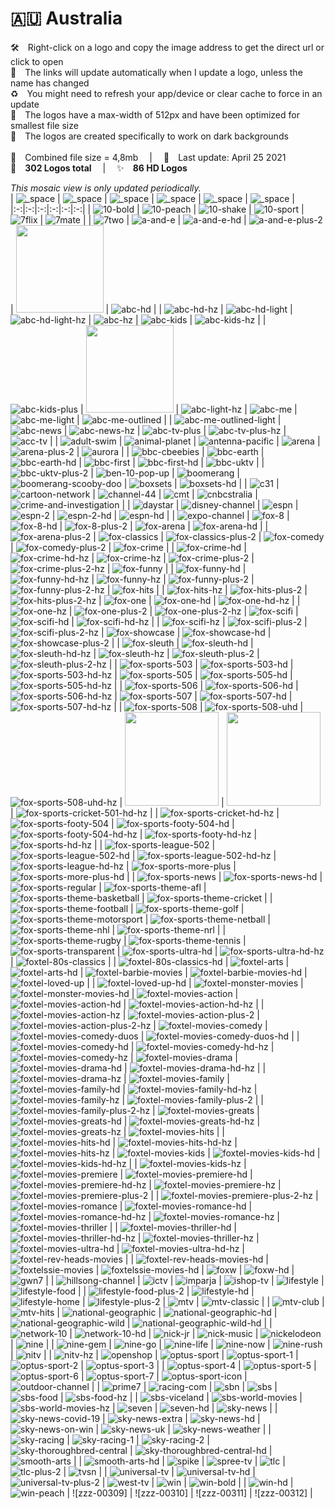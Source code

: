 🇦🇺 Australia
===============
🛠 Right-click on a logo and copy the image address to get the direct url or click to open  
🔗 The links will update automatically when I update a logo, unless the name has changed  
♻️ You might need to refresh your app/device or clear cache to force in an update  
📐 The logos have a max-width of 512px and have been optimized for smallest file size  
🖤 The logos are created specifically to work on dark backgrounds  
   
💾 Combined file size = 4,8mb  |  📅 Last update: April 25 2021  
🎨 __302 Logos total__  |  ✨ __86 HD Logos__
   
   
*This mosaic view is only updated periodically.*  
| ![_space] | ![_space] | ![_space] | ![_space] | ![_space] | ![_space] |
|:-:|:-:|:-:|:-:|:-:|:-:|
| ![10-bold] | ![10-peach] | ![10-shake] | ![10-sport] | ![7flix] | ![7mate] |
| ![7two] | ![a-and-e] | ![a-and-e-hd] | ![a-and-e-plus-2] | <img src=https://raw.githubusercontent.com/Tapiosinn/tv-logos/master/countries/australia/abc-au.png height="140px"> | ![abc-hd] |
| ![abc-hd-hz] | ![abc-hd-light] | ![abc-hd-light-hz] | ![abc-hz] | ![abc-kids] | ![abc-kids-hz] |
| ![abc-kids-plus] | <img src=https://raw.githubusercontent.com/Tapiosinn/tv-logos/master/countries/australia/abc-light-au.png height="140px"> | ![abc-light-hz] | ![abc-me] | ![abc-me-light] | ![abc-me-outlined] |
| ![abc-me-outlined-light] | ![abc-news] | ![abc-news-hz] | ![abc-tv-plus] | ![abc-tv-plus-hz] | ![acc-tv] |
| ![adult-swim] | ![animal-planet] | ![antenna-pacific] | ![arena] | ![arena-plus-2] | ![aurora] |
| ![bbc-cbeebies] | ![bbc-earth] | ![bbc-earth-hd] | ![bbc-first] | ![bbc-first-hd] | ![bbc-uktv] |
| ![bbc-uktv-plus-2] | ![ben-10-pop-up] | ![boomerang] | ![boomerang-scooby-doo] | ![boxsets] | ![boxsets-hd] |
| ![c31] | ![cartoon-network] | ![channel-44] | ![cmt] | ![cnbcstralia] | ![crime-and-investigation] |
| ![daystar] | ![disney-channel] | ![espn] | ![espn-2] | ![espn-2-hd] | ![espn-hd] |
| ![expo-channel] | ![fox-8] | ![fox-8-hd] | ![fox-8-plus-2] | ![fox-arena] | ![fox-arena-hd] |
| ![fox-arena-plus-2] | ![fox-classics] | ![fox-classics-plus-2] | ![fox-comedy] | ![fox-comedy-plus-2] | ![fox-crime] |
| ![fox-crime-hd] | ![fox-crime-hd-hz] | ![fox-crime-hz] | ![fox-crime-plus-2] | ![fox-crime-plus-2-hz] | ![fox-funny] |
| ![fox-funny-hd] | ![fox-funny-hd-hz] | ![fox-funny-hz] | ![fox-funny-plus-2] | ![fox-funny-plus-2-hz] | ![fox-hits] |
| ![fox-hits-hz] | ![fox-hits-plus-2] | ![fox-hits-plus-2-hz] | ![fox-one] | ![fox-one-hd] | ![fox-one-hd-hz] |
| ![fox-one-hz] | ![fox-one-plus-2] | ![fox-one-plus-2-hz] | ![fox-scifi] | ![fox-scifi-hd] | ![fox-scifi-hd-hz] |
| ![fox-scifi-hz] | ![fox-scifi-plus-2] | ![fox-scifi-plus-2-hz] | ![fox-showcase] | ![fox-showcase-hd] | ![fox-showcase-plus-2] |
| ![fox-sleuth] | ![fox-sleuth-hd] | ![fox-sleuth-hd-hz] | ![fox-sleuth-hz] | ![fox-sleuth-plus-2] | ![fox-sleuth-plus-2-hz] |
| ![fox-sports-503] | ![fox-sports-503-hd] | ![fox-sports-503-hd-hz] | ![fox-sports-505] | ![fox-sports-505-hd] | ![fox-sports-505-hd-hz] |
| ![fox-sports-506] | ![fox-sports-506-hd] | ![fox-sports-506-hd-hz] | ![fox-sports-507] | ![fox-sports-507-hd] | ![fox-sports-507-hd-hz] |
| ![fox-sports-508] | ![fox-sports-508-uhd] | ![fox-sports-508-uhd-hz] | <img src=https://raw.githubusercontent.com/Tapiosinn/tv-logos/master/countries/australia/fox-sports-cricket-501-au.png height="150px"> | <img src=https://raw.githubusercontent.com/Tapiosinn/tv-logos/master/countries/australia/fox-sports-cricket-501-hd-au.png height="150px"> | ![fox-sports-cricket-501-hd-hz] |
| ![fox-sports-cricket-hd-hz] | ![fox-sports-footy-504] | ![fox-sports-footy-504-hd] | ![fox-sports-footy-504-hd-hz] | ![fox-sports-footy-hd-hz] | ![fox-sports-hd-hz] |
| ![fox-sports-league-502] | ![fox-sports-league-502-hd] | ![fox-sports-league-502-hd-hz] | ![fox-sports-league-hd-hz] | ![fox-sports-more-plus] | ![fox-sports-more-plus-hd] |
| ![fox-sports-news] | ![fox-sports-news-hd] | ![fox-sports-regular] | ![fox-sports-theme-afl] | ![fox-sports-theme-basketball] | ![fox-sports-theme-cricket] |
| ![fox-sports-theme-football] | ![fox-sports-theme-golf] | ![fox-sports-theme-motorsport] | ![fox-sports-theme-netball] | ![fox-sports-theme-nhl] | ![fox-sports-theme-nrl] |
| ![fox-sports-theme-rugby] | ![fox-sports-theme-tennis] | ![fox-sports-transparent] | ![fox-sports-ultra-hd] | ![fox-sports-ultra-hd-hz] | ![foxtel-80s-classics] |
| ![foxtel-80s-classics-hd] | ![foxtel-arts] | ![foxtel-arts-hd] | ![foxtel-barbie-movies] | ![foxtel-barbie-movies-hd] | ![foxtel-loved-up] |
| ![foxtel-loved-up-hd] | ![foxtel-monster-movies] | ![foxtel-monster-movies-hd] | ![foxtel-movies-action] | ![foxtel-movies-action-hd] | ![foxtel-movies-action-hd-hz] |
| ![foxtel-movies-action-hz] | ![foxtel-movies-action-plus-2] | ![foxtel-movies-action-plus-2-hz] | ![foxtel-movies-comedy] | ![foxtel-movies-comedy-duos] | ![foxtel-movies-comedy-duos-hd] |
| ![foxtel-movies-comedy-hd] | ![foxtel-movies-comedy-hd-hz] | ![foxtel-movies-comedy-hz] | ![foxtel-movies-drama] | ![foxtel-movies-drama-hd] | ![foxtel-movies-drama-hd-hz] |
| ![foxtel-movies-drama-hz] | ![foxtel-movies-family] | ![foxtel-movies-family-hd] | ![foxtel-movies-family-hd-hz] | ![foxtel-movies-family-hz] | ![foxtel-movies-family-plus-2] |
| ![foxtel-movies-family-plus-2-hz] | ![foxtel-movies-greats] | ![foxtel-movies-greats-hd] | ![foxtel-movies-greats-hd-hz] | ![foxtel-movies-greats-hz] | ![foxtel-movies-hits] |
| ![foxtel-movies-hits-hd] | ![foxtel-movies-hits-hd-hz] | ![foxtel-movies-hits-hz] | ![foxtel-movies-kids] | ![foxtel-movies-kids-hd] | ![foxtel-movies-kids-hd-hz] |
| ![foxtel-movies-kids-hz] | ![foxtel-movies-premiere] | ![foxtel-movies-premiere-hd] | ![foxtel-movies-premiere-hd-hz] | ![foxtel-movies-premiere-hz] | ![foxtel-movies-premiere-plus-2] |
| ![foxtel-movies-premiere-plus-2-hz] | ![foxtel-movies-romance] | ![foxtel-movies-romance-hd] | ![foxtel-movies-romance-hd-hz] | ![foxtel-movies-romance-hz] | ![foxtel-movies-thriller] |
| ![foxtel-movies-thriller-hd] | ![foxtel-movies-thriller-hd-hz] | ![foxtel-movies-thriller-hz] | ![foxtel-movies-ultra-hd] | ![foxtel-movies-ultra-hd-hz] | ![foxtel-rev-heads-movies] |
| ![foxtel-rev-heads-movies-hd] | ![foxtelssie-movies] | ![foxtelssie-movies-hd] | ![foxw] | ![foxw-hd] | ![gwn7] |
| ![hillsong-channel] | ![ictv] | ![imparja] | ![ishop-tv] | ![lifestyle] | ![lifestyle-food] |
| ![lifestyle-food-plus-2] | ![lifestyle-hd] | ![lifestyle-home] | ![lifestyle-plus-2] | ![mtv] | ![mtv-classic] |
| ![mtv-club] | ![mtv-hits] | ![national-geographic] | ![national-geographic-hd] | ![national-geographic-wild] | ![national-geographic-wild-hd] |
| ![network-10] | ![network-10-hd] | ![nick-jr] | ![nick-music] | ![nickelodeon] | ![nine] |
| ![nine-gem] | ![nine-go] | ![nine-life] | ![nine-now] | ![nine-rush] | ![nitv] |
| ![nitv-hz] | ![openshop] | ![optus-sport] | ![optus-sport-1] | ![optus-sport-2] | ![optus-sport-3] |
| ![optus-sport-4] | ![optus-sport-5] | ![optus-sport-6] | ![optus-sport-7] | ![optus-sport-icon] | ![outdoor-channel] |
| ![prime7] | ![racing-com] | ![sbn] | ![sbs] | ![sbs-food] | ![sbs-food-hz] |
| ![sbs-viceland] | ![sbs-world-movies] | ![sbs-world-movies-hz] | ![seven] | ![seven-hd] | ![sky-news] |
| ![sky-news-covid-19] | ![sky-news-extra] | ![sky-news-hd] | ![sky-news-on-win] | ![sky-news-uk] | ![sky-news-weather] |
| ![sky-racing] | ![sky-racing-1] | ![sky-racing-2] | ![sky-thoroughbred-central] | ![sky-thoroughbred-central-hd] | ![smooth-arts] |
| ![smooth-arts-hd] | ![spike] | ![spree-tv] | ![tlc] | ![tlc-plus-2] | ![tvsn] |
| ![universal-tv] | ![universal-tv-hd] | ![universal-tv-plus-2] | ![west-tv] | ![win] | ![win-bold] |
| ![win-hd] | ![win-peach] | ![zzz-00309] | ![zzz-00310] | ![zzz-00311] | ![zzz-00312] |

[10-bold]:https://raw.githubusercontent.com/Tapiosinn/tv-logos/master/countries/australia/10-bold-au.png
[10-peach]:https://raw.githubusercontent.com/Tapiosinn/tv-logos/master/countries/australia/10-peach-au.png
[10-shake]:https://raw.githubusercontent.com/Tapiosinn/tv-logos/master/countries/australia/10-shake-au.png
[10-sport]:https://raw.githubusercontent.com/Tapiosinn/tv-logos/master/countries/australia/10-sport-au.png
[7flix]:https://raw.githubusercontent.com/Tapiosinn/tv-logos/master/countries/australia/7flix-au.png
[7mate]:https://raw.githubusercontent.com/Tapiosinn/tv-logos/master/countries/australia/7mate-au.png
[7two]:https://raw.githubusercontent.com/Tapiosinn/tv-logos/master/countries/australia/7two-au.png
[a-and-e]:https://raw.githubusercontent.com/Tapiosinn/tv-logos/master/countries/australia/a-and-e-au.png
[a-and-e-hd]:https://raw.githubusercontent.com/Tapiosinn/tv-logos/master/countries/australia/a-and-e-hd-au.png
[a-and-e-plus-2]:https://raw.githubusercontent.com/Tapiosinn/tv-logos/master/countries/australia/a-and-e-plus-2-au.png
[abc]:https://raw.githubusercontent.com/Tapiosinn/tv-logos/master/countries/australia/abc-au.png
[abc-hd]:https://raw.githubusercontent.com/Tapiosinn/tv-logos/master/countries/australia/abc-hd-au.png
[abc-hd-hz]:https://raw.githubusercontent.com/Tapiosinn/tv-logos/master/countries/australia/abc-hd-hz-au.png
[abc-hd-light]:https://raw.githubusercontent.com/Tapiosinn/tv-logos/master/countries/australia/abc-hd-light-au.png
[abc-hd-light-hz]:https://raw.githubusercontent.com/Tapiosinn/tv-logos/master/countries/australia/abc-hd-light-hz-au.png
[abc-hz]:https://raw.githubusercontent.com/Tapiosinn/tv-logos/master/countries/australia/abc-hz-au.png
[abc-kids]:https://raw.githubusercontent.com/Tapiosinn/tv-logos/master/countries/australia/abc-kids-au.png
[abc-kids-hz]:https://raw.githubusercontent.com/Tapiosinn/tv-logos/master/countries/australia/abc-kids-hz-au.png
[abc-kids-plus]:https://raw.githubusercontent.com/Tapiosinn/tv-logos/master/countries/australia/abc-kids-plus-au.png
[abc-light]:https://raw.githubusercontent.com/Tapiosinn/tv-logos/master/countries/australia/abc-light-au.png
[abc-light-hz]:https://raw.githubusercontent.com/Tapiosinn/tv-logos/master/countries/australia/abc-light-hz-au.png
[abc-me]:https://raw.githubusercontent.com/Tapiosinn/tv-logos/master/countries/australia/abc-me-au.png
[abc-me-light]:https://raw.githubusercontent.com/Tapiosinn/tv-logos/master/countries/australia/abc-me-light-au.png
[abc-me-outlined]:https://raw.githubusercontent.com/Tapiosinn/tv-logos/master/countries/australia/abc-me-outlined-au.png
[abc-me-outlined-light]:https://raw.githubusercontent.com/Tapiosinn/tv-logos/master/countries/australia/abc-me-outlined-light-au.png
[abc-news]:https://raw.githubusercontent.com/Tapiosinn/tv-logos/master/countries/australia/abc-news-au.png
[abc-news-hz]:https://raw.githubusercontent.com/Tapiosinn/tv-logos/master/countries/australia/abc-news-hz-au.png
[abc-tv-plus]:https://raw.githubusercontent.com/Tapiosinn/tv-logos/master/countries/australia/abc-tv-plus-au.png
[abc-tv-plus-hz]:https://raw.githubusercontent.com/Tapiosinn/tv-logos/master/countries/australia/abc-tv-plus-hz-au.png
[acc-tv]:https://raw.githubusercontent.com/Tapiosinn/tv-logos/master/countries/australia/acc-tv-au.png
[adult-swim]:https://raw.githubusercontent.com/Tapiosinn/tv-logos/master/countries/australia/adult-swim-au.png
[animal-planet]:https://raw.githubusercontent.com/Tapiosinn/tv-logos/master/countries/australia/animal-planet-au.png
[antenna-pacific]:https://raw.githubusercontent.com/Tapiosinn/tv-logos/master/countries/australia/antenna-pacific-au.png
[arena]:https://raw.githubusercontent.com/Tapiosinn/tv-logos/master/countries/australia/arena-au.png
[arena-plus-2]:https://raw.githubusercontent.com/Tapiosinn/tv-logos/master/countries/australia/arena-plus-2-au.png
[aurora]:https://raw.githubusercontent.com/Tapiosinn/tv-logos/master/countries/australia/aurora-au.png
[bbc-cbeebies]:https://raw.githubusercontent.com/Tapiosinn/tv-logos/master/countries/australia/bbc-cbeebies-au.png
[bbc-earth]:https://raw.githubusercontent.com/Tapiosinn/tv-logos/master/countries/australia/bbc-earth-au.png
[bbc-earth-hd]:https://raw.githubusercontent.com/Tapiosinn/tv-logos/master/countries/australia/bbc-earth-hd-au.png
[bbc-first]:https://raw.githubusercontent.com/Tapiosinn/tv-logos/master/countries/australia/bbc-first-au.png
[bbc-first-hd]:https://raw.githubusercontent.com/Tapiosinn/tv-logos/master/countries/australia/bbc-first-hd-au.png
[bbc-uktv]:https://raw.githubusercontent.com/Tapiosinn/tv-logos/master/countries/australia/bbc-uktv-au.png
[bbc-uktv-plus-2]:https://raw.githubusercontent.com/Tapiosinn/tv-logos/master/countries/australia/bbc-uktv-plus-2-au.png
[ben-10-pop-up]:https://raw.githubusercontent.com/Tapiosinn/tv-logos/master/countries/australia/ben-10-pop-up-au.png
[boomerang]:https://raw.githubusercontent.com/Tapiosinn/tv-logos/master/countries/australia/boomerang-au.png
[boomerang-scooby-doo]:https://raw.githubusercontent.com/Tapiosinn/tv-logos/master/countries/australia/boomerang-scooby-doo-au.png
[boxsets]:https://raw.githubusercontent.com/Tapiosinn/tv-logos/master/countries/australia/boxsets-au.png
[boxsets-hd]:https://raw.githubusercontent.com/Tapiosinn/tv-logos/master/countries/australia/boxsets-hd-au.png
[c31]:https://raw.githubusercontent.com/Tapiosinn/tv-logos/master/countries/australia/c31-au.png
[cartoon-network]:https://raw.githubusercontent.com/Tapiosinn/tv-logos/master/countries/australia/cartoon-network-au.png
[channel-44]:https://raw.githubusercontent.com/Tapiosinn/tv-logos/master/countries/australia/channel-44-au.png
[cmt]:https://raw.githubusercontent.com/Tapiosinn/tv-logos/master/countries/australia/cmt-au.png
[cnbcstralia]:https://raw.githubusercontent.com/Tapiosinn/tv-logos/master/countries/australia/cnbc-australia-au.png
[crime-and-investigation]:https://raw.githubusercontent.com/Tapiosinn/tv-logos/master/countries/australia/crime-and-investigation-au.png
[daystar]:https://raw.githubusercontent.com/Tapiosinn/tv-logos/master/countries/australia/daystar-au.png
[disney-channel]:https://raw.githubusercontent.com/Tapiosinn/tv-logos/master/countries/australia/disney-channel-au.png
[espn]:https://raw.githubusercontent.com/Tapiosinn/tv-logos/master/countries/australia/espn-au.png
[espn-2]:https://raw.githubusercontent.com/Tapiosinn/tv-logos/master/countries/australia/espn-2-au.png
[espn-2-hd]:https://raw.githubusercontent.com/Tapiosinn/tv-logos/master/countries/australia/espn-2-hd-au.png
[espn-hd]:https://raw.githubusercontent.com/Tapiosinn/tv-logos/master/countries/australia/espn-hd-au.png
[expo-channel]:https://raw.githubusercontent.com/Tapiosinn/tv-logos/master/countries/australia/expo-channel-au.png
[fox-8]:https://raw.githubusercontent.com/Tapiosinn/tv-logos/master/countries/australia/fox-8-au.png
[fox-8-hd]:https://raw.githubusercontent.com/Tapiosinn/tv-logos/master/countries/australia/fox-8-hd-au.png
[fox-8-plus-2]:https://raw.githubusercontent.com/Tapiosinn/tv-logos/master/countries/australia/fox-8-plus-2-au.png
[fox-arena]:https://raw.githubusercontent.com/Tapiosinn/tv-logos/master/countries/australia/fox-arena-au.png
[fox-arena-hd]:https://raw.githubusercontent.com/Tapiosinn/tv-logos/master/countries/australia/fox-arena-hd-au.png
[fox-arena-plus-2]:https://raw.githubusercontent.com/Tapiosinn/tv-logos/master/countries/australia/fox-arena-plus-2-au.png
[fox-classics]:https://raw.githubusercontent.com/Tapiosinn/tv-logos/master/countries/australia/fox-classics-au.png
[fox-classics-plus-2]:https://raw.githubusercontent.com/Tapiosinn/tv-logos/master/countries/australia/fox-classics-plus-2-au.png
[fox-comedy]:https://raw.githubusercontent.com/Tapiosinn/tv-logos/master/countries/australia/fox-comedy-au.png
[fox-comedy-plus-2]:https://raw.githubusercontent.com/Tapiosinn/tv-logos/master/countries/australia/fox-comedy-plus-2-au.png
[fox-crime]:https://raw.githubusercontent.com/Tapiosinn/tv-logos/master/countries/australia/fox-crime-au.png
[fox-crime-hd]:https://raw.githubusercontent.com/Tapiosinn/tv-logos/master/countries/australia/fox-crime-hd-au.png
[fox-crime-hd-hz]:https://raw.githubusercontent.com/Tapiosinn/tv-logos/master/countries/australia/fox-crime-hd-hz-au.png
[fox-crime-hz]:https://raw.githubusercontent.com/Tapiosinn/tv-logos/master/countries/australia/fox-crime-hz-au.png
[fox-crime-plus-2]:https://raw.githubusercontent.com/Tapiosinn/tv-logos/master/countries/australia/fox-crime-plus-2-au.png
[fox-crime-plus-2-hz]:https://raw.githubusercontent.com/Tapiosinn/tv-logos/master/countries/australia/fox-crime-plus-2-hz-au.png
[fox-funny]:https://raw.githubusercontent.com/Tapiosinn/tv-logos/master/countries/australia/fox-funny-au.png
[fox-funny-hd]:https://raw.githubusercontent.com/Tapiosinn/tv-logos/master/countries/australia/fox-funny-hd-au.png
[fox-funny-hd-hz]:https://raw.githubusercontent.com/Tapiosinn/tv-logos/master/countries/australia/fox-funny-hd-hz-au.png
[fox-funny-hz]:https://raw.githubusercontent.com/Tapiosinn/tv-logos/master/countries/australia/fox-funny-hz-au.png
[fox-funny-plus-2]:https://raw.githubusercontent.com/Tapiosinn/tv-logos/master/countries/australia/fox-funny-plus-2-au.png
[fox-funny-plus-2-hz]:https://raw.githubusercontent.com/Tapiosinn/tv-logos/master/countries/australia/fox-funny-plus-2-hz-au.png
[fox-hits]:https://raw.githubusercontent.com/Tapiosinn/tv-logos/master/countries/australia/fox-hits-au.png
[fox-hits-hz]:https://raw.githubusercontent.com/Tapiosinn/tv-logos/master/countries/australia/fox-hits-hz-au.png
[fox-hits-plus-2]:https://raw.githubusercontent.com/Tapiosinn/tv-logos/master/countries/australia/fox-hits-plus-2-au.png
[fox-hits-plus-2-hz]:https://raw.githubusercontent.com/Tapiosinn/tv-logos/master/countries/australia/fox-hits-plus-2-hz-au.png
[fox-one]:https://raw.githubusercontent.com/Tapiosinn/tv-logos/master/countries/australia/fox-one-au.png
[fox-one-hd]:https://raw.githubusercontent.com/Tapiosinn/tv-logos/master/countries/australia/fox-one-hd-au.png
[fox-one-hd-hz]:https://raw.githubusercontent.com/Tapiosinn/tv-logos/master/countries/australia/fox-one-hd-hz-au.png
[fox-one-hz]:https://raw.githubusercontent.com/Tapiosinn/tv-logos/master/countries/australia/fox-one-hz-au.png
[fox-one-plus-2]:https://raw.githubusercontent.com/Tapiosinn/tv-logos/master/countries/australia/fox-one-plus-2-au.png
[fox-one-plus-2-hz]:https://raw.githubusercontent.com/Tapiosinn/tv-logos/master/countries/australia/fox-one-plus-2-hz-au.png
[fox-scifi]:https://raw.githubusercontent.com/Tapiosinn/tv-logos/master/countries/australia/fox-scifi-au.png
[fox-scifi-hd]:https://raw.githubusercontent.com/Tapiosinn/tv-logos/master/countries/australia/fox-scifi-hd-au.png
[fox-scifi-hd-hz]:https://raw.githubusercontent.com/Tapiosinn/tv-logos/master/countries/australia/fox-scifi-hd-hz-au.png
[fox-scifi-hz]:https://raw.githubusercontent.com/Tapiosinn/tv-logos/master/countries/australia/fox-scifi-hz-au.png
[fox-scifi-plus-2]:https://raw.githubusercontent.com/Tapiosinn/tv-logos/master/countries/australia/fox-scifi-plus-2-au.png
[fox-scifi-plus-2-hz]:https://raw.githubusercontent.com/Tapiosinn/tv-logos/master/countries/australia/fox-scifi-plus-2-hz-au.png
[fox-showcase]:https://raw.githubusercontent.com/Tapiosinn/tv-logos/master/countries/australia/fox-showcase-au.png
[fox-showcase-hd]:https://raw.githubusercontent.com/Tapiosinn/tv-logos/master/countries/australia/fox-showcase-hd-au.png
[fox-showcase-plus-2]:https://raw.githubusercontent.com/Tapiosinn/tv-logos/master/countries/australia/fox-showcase-plus-2-au.png
[fox-sleuth]:https://raw.githubusercontent.com/Tapiosinn/tv-logos/master/countries/australia/fox-sleuth-au.png
[fox-sleuth-hd]:https://raw.githubusercontent.com/Tapiosinn/tv-logos/master/countries/australia/fox-sleuth-hd-au.png
[fox-sleuth-hd-hz]:https://raw.githubusercontent.com/Tapiosinn/tv-logos/master/countries/australia/fox-sleuth-hd-hz-au.png
[fox-sleuth-hz]:https://raw.githubusercontent.com/Tapiosinn/tv-logos/master/countries/australia/fox-sleuth-hz-au.png
[fox-sleuth-plus-2]:https://raw.githubusercontent.com/Tapiosinn/tv-logos/master/countries/australia/fox-sleuth-plus-2-au.png
[fox-sleuth-plus-2-hz]:https://raw.githubusercontent.com/Tapiosinn/tv-logos/master/countries/australia/fox-sleuth-plus-2-hz-au.png
[fox-sports-503]:https://raw.githubusercontent.com/Tapiosinn/tv-logos/master/countries/australia/fox-sports-503-au.png
[fox-sports-503-hd]:https://raw.githubusercontent.com/Tapiosinn/tv-logos/master/countries/australia/fox-sports-503-hd-au.png
[fox-sports-503-hd-hz]:https://raw.githubusercontent.com/Tapiosinn/tv-logos/master/countries/australia/fox-sports-503-hd-hz-au.png
[fox-sports-505]:https://raw.githubusercontent.com/Tapiosinn/tv-logos/master/countries/australia/fox-sports-505-au.png
[fox-sports-505-hd]:https://raw.githubusercontent.com/Tapiosinn/tv-logos/master/countries/australia/fox-sports-505-hd-au.png
[fox-sports-505-hd-hz]:https://raw.githubusercontent.com/Tapiosinn/tv-logos/master/countries/australia/fox-sports-505-hd-hz-au.png
[fox-sports-506]:https://raw.githubusercontent.com/Tapiosinn/tv-logos/master/countries/australia/fox-sports-506-au.png
[fox-sports-506-hd]:https://raw.githubusercontent.com/Tapiosinn/tv-logos/master/countries/australia/fox-sports-506-hd-au.png
[fox-sports-506-hd-hz]:https://raw.githubusercontent.com/Tapiosinn/tv-logos/master/countries/australia/fox-sports-506-hd-hz-au.png
[fox-sports-507]:https://raw.githubusercontent.com/Tapiosinn/tv-logos/master/countries/australia/fox-sports-507-au.png
[fox-sports-507-hd]:https://raw.githubusercontent.com/Tapiosinn/tv-logos/master/countries/australia/fox-sports-507-hd-au.png
[fox-sports-507-hd-hz]:https://raw.githubusercontent.com/Tapiosinn/tv-logos/master/countries/australia/fox-sports-507-hd-hz-au.png
[fox-sports-508]:https://raw.githubusercontent.com/Tapiosinn/tv-logos/master/countries/australia/fox-sports-508-au.png
[fox-sports-508-uhd]:https://raw.githubusercontent.com/Tapiosinn/tv-logos/master/countries/australia/fox-sports-508-uhd-au.png
[fox-sports-508-uhd-hz]:https://raw.githubusercontent.com/Tapiosinn/tv-logos/master/countries/australia/fox-sports-508-uhd-hz-au.png
[fox-sports-cricket-501]:https://raw.githubusercontent.com/Tapiosinn/tv-logos/master/countries/australia/fox-sports-cricket-501-au.png
[fox-sports-cricket-501-hd]:https://raw.githubusercontent.com/Tapiosinn/tv-logos/master/countries/australia/fox-sports-cricket-501-hd-au.png
[fox-sports-cricket-501-hd-hz]:https://raw.githubusercontent.com/Tapiosinn/tv-logos/master/countries/australia/fox-sports-cricket-501-hd-hz-au.png
[fox-sports-cricket-hd-hz]:https://raw.githubusercontent.com/Tapiosinn/tv-logos/master/countries/australia/fox-sports-cricket-hd-hz-au.png
[fox-sports-footy-504]:https://raw.githubusercontent.com/Tapiosinn/tv-logos/master/countries/australia/fox-sports-footy-504-au.png
[fox-sports-footy-504-hd]:https://raw.githubusercontent.com/Tapiosinn/tv-logos/master/countries/australia/fox-sports-footy-504-hd-au.png
[fox-sports-footy-504-hd-hz]:https://raw.githubusercontent.com/Tapiosinn/tv-logos/master/countries/australia/fox-sports-footy-504-hd-hz-au.png
[fox-sports-footy-hd-hz]:https://raw.githubusercontent.com/Tapiosinn/tv-logos/master/countries/australia/fox-sports-footy-hd-hz-au.png
[fox-sports-hd-hz]:https://raw.githubusercontent.com/Tapiosinn/tv-logos/master/countries/australia/fox-sports-hd-hz-au.png
[fox-sports-league-502]:https://raw.githubusercontent.com/Tapiosinn/tv-logos/master/countries/australia/fox-sports-league-502-au.png
[fox-sports-league-502-hd]:https://raw.githubusercontent.com/Tapiosinn/tv-logos/master/countries/australia/fox-sports-league-502-hd-au.png
[fox-sports-league-502-hd-hz]:https://raw.githubusercontent.com/Tapiosinn/tv-logos/master/countries/australia/fox-sports-league-502-hd-hz-au.png
[fox-sports-league-hd-hz]:https://raw.githubusercontent.com/Tapiosinn/tv-logos/master/countries/australia/fox-sports-league-hd-hz-au.png
[fox-sports-more-plus]:https://raw.githubusercontent.com/Tapiosinn/tv-logos/master/countries/australia/fox-sports-more-plus-au.png
[fox-sports-more-plus-hd]:https://raw.githubusercontent.com/Tapiosinn/tv-logos/master/countries/australia/fox-sports-more-plus-hd-au.png
[fox-sports-news]:https://raw.githubusercontent.com/Tapiosinn/tv-logos/master/countries/australia/fox-sports-news-au.png
[fox-sports-news-hd]:https://raw.githubusercontent.com/Tapiosinn/tv-logos/master/countries/australia/fox-sports-news-hd-au.png
[fox-sports-regular]:https://raw.githubusercontent.com/Tapiosinn/tv-logos/master/countries/australia/fox-sports-regular-au.png
[fox-sports-theme-afl]:https://raw.githubusercontent.com/Tapiosinn/tv-logos/master/countries/australia/fox-sports-theme-afl-au.png
[fox-sports-theme-basketball]:https://raw.githubusercontent.com/Tapiosinn/tv-logos/master/countries/australia/fox-sports-theme-basketball-au.png
[fox-sports-theme-cricket]:https://raw.githubusercontent.com/Tapiosinn/tv-logos/master/countries/australia/fox-sports-theme-cricket-au.png
[fox-sports-theme-football]:https://raw.githubusercontent.com/Tapiosinn/tv-logos/master/countries/australia/fox-sports-theme-football-au.png
[fox-sports-theme-golf]:https://raw.githubusercontent.com/Tapiosinn/tv-logos/master/countries/australia/fox-sports-theme-golf-au.png
[fox-sports-theme-motorsport]:https://raw.githubusercontent.com/Tapiosinn/tv-logos/master/countries/australia/fox-sports-theme-motorsport-au.png
[fox-sports-theme-netball]:https://raw.githubusercontent.com/Tapiosinn/tv-logos/master/countries/australia/fox-sports-theme-netball-au.png
[fox-sports-theme-nhl]:https://raw.githubusercontent.com/Tapiosinn/tv-logos/master/countries/australia/fox-sports-theme-nhl-au.png
[fox-sports-theme-nrl]:https://raw.githubusercontent.com/Tapiosinn/tv-logos/master/countries/australia/fox-sports-theme-nrl-au.png
[fox-sports-theme-rugby]:https://raw.githubusercontent.com/Tapiosinn/tv-logos/master/countries/australia/fox-sports-theme-rugby-au.png
[fox-sports-theme-tennis]:https://raw.githubusercontent.com/Tapiosinn/tv-logos/master/countries/australia/fox-sports-theme-tennis-au.png
[fox-sports-transparent]:https://raw.githubusercontent.com/Tapiosinn/tv-logos/master/countries/australia/fox-sports-transparent-au.png
[fox-sports-ultra-hd]:https://raw.githubusercontent.com/Tapiosinn/tv-logos/master/countries/australia/fox-sports-ultra-hd-au.png
[fox-sports-ultra-hd-hz]:https://raw.githubusercontent.com/Tapiosinn/tv-logos/master/countries/australia/fox-sports-ultra-hd-hz-au.png
[foxtel-80s-classics]:https://raw.githubusercontent.com/Tapiosinn/tv-logos/master/countries/australia/foxtel-movies/foxtel-80s-classics-au.png
[foxtel-80s-classics-hd]:https://raw.githubusercontent.com/Tapiosinn/tv-logos/master/countries/australia/foxtel-movies/foxtel-80s-classics-hd-au.png
[foxtel-arts]:https://raw.githubusercontent.com/Tapiosinn/tv-logos/master/countries/australia/foxtel-arts-au.png
[foxtel-arts-hd]:https://raw.githubusercontent.com/Tapiosinn/tv-logos/master/countries/australia/foxtel-arts-hd-au.png
[foxtel-barbie-movies]:https://raw.githubusercontent.com/Tapiosinn/tv-logos/master/countries/australia/foxtel-movies/foxtel-barbie-movies-au.png
[foxtel-barbie-movies-hd]:https://raw.githubusercontent.com/Tapiosinn/tv-logos/master/countries/australia/foxtel-movies/foxtel-barbie-movies-hd-au.png
[foxtel-loved-up]:https://raw.githubusercontent.com/Tapiosinn/tv-logos/master/countries/australia/foxtel-movies/foxtel-loved-up-au.png
[foxtel-loved-up-hd]:https://raw.githubusercontent.com/Tapiosinn/tv-logos/master/countries/australia/foxtel-movies/foxtel-loved-up-hd-au.png
[foxtel-monster-movies]:https://raw.githubusercontent.com/Tapiosinn/tv-logos/master/countries/australia/foxtel-movies/foxtel-monster-movies-au.png
[foxtel-monster-movies-hd]:https://raw.githubusercontent.com/Tapiosinn/tv-logos/master/countries/australia/foxtel-movies/foxtel-monster-movies-hd-au.png
[foxtel-movies-action]:https://raw.githubusercontent.com/Tapiosinn/tv-logos/master/countries/australia/foxtel-movies/foxtel-movies-action-au.png
[foxtel-movies-action-hd]:https://raw.githubusercontent.com/Tapiosinn/tv-logos/master/countries/australia/foxtel-movies/foxtel-movies-action-hd-au.png
[foxtel-movies-action-hd-hz]:https://raw.githubusercontent.com/Tapiosinn/tv-logos/master/countries/australia/foxtel-movies/foxtel-movies-action-hd-hz-au.png
[foxtel-movies-action-hz]:https://raw.githubusercontent.com/Tapiosinn/tv-logos/master/countries/australia/foxtel-movies/foxtel-movies-action-hz-au.png
[foxtel-movies-action-plus-2]:https://raw.githubusercontent.com/Tapiosinn/tv-logos/master/countries/australia/foxtel-movies/foxtel-movies-action-plus-2-au.png
[foxtel-movies-action-plus-2-hz]:https://raw.githubusercontent.com/Tapiosinn/tv-logos/master/countries/australia/foxtel-movies/foxtel-movies-action-plus-2-hz-au.png
[foxtel-movies-comedy]:https://raw.githubusercontent.com/Tapiosinn/tv-logos/master/countries/australia/foxtel-movies/foxtel-movies-comedy-au.png
[foxtel-movies-comedy-duos]:https://raw.githubusercontent.com/Tapiosinn/tv-logos/master/countries/australia/foxtel-movies/foxtel-movies-comedy-duos-au.png
[foxtel-movies-comedy-duos-hd]:https://raw.githubusercontent.com/Tapiosinn/tv-logos/master/countries/australia/foxtel-movies/foxtel-movies-comedy-duos-hd-au.png
[foxtel-movies-comedy-hd]:https://raw.githubusercontent.com/Tapiosinn/tv-logos/master/countries/australia/foxtel-movies/foxtel-movies-comedy-hd-au.png
[foxtel-movies-comedy-hd-hz]:https://raw.githubusercontent.com/Tapiosinn/tv-logos/master/countries/australia/foxtel-movies/foxtel-movies-comedy-hd-hz-au.png
[foxtel-movies-comedy-hz]:https://raw.githubusercontent.com/Tapiosinn/tv-logos/master/countries/australia/foxtel-movies/foxtel-movies-comedy-hz-au.png
[foxtel-movies-drama]:https://raw.githubusercontent.com/Tapiosinn/tv-logos/master/countries/australia/foxtel-movies/foxtel-movies-drama-au.png
[foxtel-movies-drama-hd]:https://raw.githubusercontent.com/Tapiosinn/tv-logos/master/countries/australia/foxtel-movies/foxtel-movies-drama-hd-au.png
[foxtel-movies-drama-hd-hz]:https://raw.githubusercontent.com/Tapiosinn/tv-logos/master/countries/australia/foxtel-movies/foxtel-movies-drama-hd-hz-au.png
[foxtel-movies-drama-hz]:https://raw.githubusercontent.com/Tapiosinn/tv-logos/master/countries/australia/foxtel-movies/foxtel-movies-drama-hz-au.png
[foxtel-movies-family]:https://raw.githubusercontent.com/Tapiosinn/tv-logos/master/countries/australia/foxtel-movies/foxtel-movies-family-au.png
[foxtel-movies-family-hd]:https://raw.githubusercontent.com/Tapiosinn/tv-logos/master/countries/australia/foxtel-movies/foxtel-movies-family-hd-au.png
[foxtel-movies-family-hd-hz]:https://raw.githubusercontent.com/Tapiosinn/tv-logos/master/countries/australia/foxtel-movies/foxtel-movies-family-hd-hz-au.png
[foxtel-movies-family-hz]:https://raw.githubusercontent.com/Tapiosinn/tv-logos/master/countries/australia/foxtel-movies/foxtel-movies-family-hz-au.png
[foxtel-movies-family-plus-2]:https://raw.githubusercontent.com/Tapiosinn/tv-logos/master/countries/australia/foxtel-movies/foxtel-movies-family-plus-2-au.png
[foxtel-movies-family-plus-2-hz]:https://raw.githubusercontent.com/Tapiosinn/tv-logos/master/countries/australia/foxtel-movies/foxtel-movies-family-plus-2-hz-au.png
[foxtel-movies-greats]:https://raw.githubusercontent.com/Tapiosinn/tv-logos/master/countries/australia/foxtel-movies/foxtel-movies-greats-au.png
[foxtel-movies-greats-hd]:https://raw.githubusercontent.com/Tapiosinn/tv-logos/master/countries/australia/foxtel-movies/foxtel-movies-greats-hd-au.png
[foxtel-movies-greats-hd-hz]:https://raw.githubusercontent.com/Tapiosinn/tv-logos/master/countries/australia/foxtel-movies/foxtel-movies-greats-hd-hz-au.png
[foxtel-movies-greats-hz]:https://raw.githubusercontent.com/Tapiosinn/tv-logos/master/countries/australia/foxtel-movies/foxtel-movies-greats-hz-au.png
[foxtel-movies-hits]:https://raw.githubusercontent.com/Tapiosinn/tv-logos/master/countries/australia/foxtel-movies/foxtel-movies-hits-au.png
[foxtel-movies-hits-hd]:https://raw.githubusercontent.com/Tapiosinn/tv-logos/master/countries/australia/foxtel-movies/foxtel-movies-hits-hd-au.png
[foxtel-movies-hits-hd-hz]:https://raw.githubusercontent.com/Tapiosinn/tv-logos/master/countries/australia/foxtel-movies/foxtel-movies-hits-hd-hz-au.png
[foxtel-movies-hits-hz]:https://raw.githubusercontent.com/Tapiosinn/tv-logos/master/countries/australia/foxtel-movies/foxtel-movies-hits-hz-au.png
[foxtel-movies-kids]:https://raw.githubusercontent.com/Tapiosinn/tv-logos/master/countries/australia/foxtel-movies/foxtel-movies-kids-au.png
[foxtel-movies-kids-hd]:https://raw.githubusercontent.com/Tapiosinn/tv-logos/master/countries/australia/foxtel-movies/foxtel-movies-kids-hd-au.png
[foxtel-movies-kids-hd-hz]:https://raw.githubusercontent.com/Tapiosinn/tv-logos/master/countries/australia/foxtel-movies/foxtel-movies-kids-hd-hz-au.png
[foxtel-movies-kids-hz]:https://raw.githubusercontent.com/Tapiosinn/tv-logos/master/countries/australia/foxtel-movies/foxtel-movies-kids-hz-au.png
[foxtel-movies-premiere]:https://raw.githubusercontent.com/Tapiosinn/tv-logos/master/countries/australia/foxtel-movies/foxtel-movies-premiere-au.png
[foxtel-movies-premiere-hd]:https://raw.githubusercontent.com/Tapiosinn/tv-logos/master/countries/australia/foxtel-movies/foxtel-movies-premiere-hd-au.png
[foxtel-movies-premiere-hd-hz]:https://raw.githubusercontent.com/Tapiosinn/tv-logos/master/countries/australia/foxtel-movies/foxtel-movies-premiere-hd-hz-au.png
[foxtel-movies-premiere-hz]:https://raw.githubusercontent.com/Tapiosinn/tv-logos/master/countries/australia/foxtel-movies/foxtel-movies-premiere-hz-au.png
[foxtel-movies-premiere-plus-2]:https://raw.githubusercontent.com/Tapiosinn/tv-logos/master/countries/australia/foxtel-movies/foxtel-movies-premiere-plus-2-au.png
[foxtel-movies-premiere-plus-2-hz]:https://raw.githubusercontent.com/Tapiosinn/tv-logos/master/countries/australia/foxtel-movies/foxtel-movies-premiere-plus-2-hz-au.png
[foxtel-movies-romance]:https://raw.githubusercontent.com/Tapiosinn/tv-logos/master/countries/australia/foxtel-movies/foxtel-movies-romance-au.png
[foxtel-movies-romance-hd]:https://raw.githubusercontent.com/Tapiosinn/tv-logos/master/countries/australia/foxtel-movies/foxtel-movies-romance-hd-au.png
[foxtel-movies-romance-hd-hz]:https://raw.githubusercontent.com/Tapiosinn/tv-logos/master/countries/australia/foxtel-movies/foxtel-movies-romance-hd-hz-au.png
[foxtel-movies-romance-hz]:https://raw.githubusercontent.com/Tapiosinn/tv-logos/master/countries/australia/foxtel-movies/foxtel-movies-romance-hz-au.png
[foxtel-movies-thriller]:https://raw.githubusercontent.com/Tapiosinn/tv-logos/master/countries/australia/foxtel-movies/foxtel-movies-thriller-au.png
[foxtel-movies-thriller-hd]:https://raw.githubusercontent.com/Tapiosinn/tv-logos/master/countries/australia/foxtel-movies/foxtel-movies-thriller-hd-au.png
[foxtel-movies-thriller-hd-hz]:https://raw.githubusercontent.com/Tapiosinn/tv-logos/master/countries/australia/foxtel-movies/foxtel-movies-thriller-hd-hz-au.png
[foxtel-movies-thriller-hz]:https://raw.githubusercontent.com/Tapiosinn/tv-logos/master/countries/australia/foxtel-movies/foxtel-movies-thriller-hz-au.png
[foxtel-movies-ultra-hd]:https://raw.githubusercontent.com/Tapiosinn/tv-logos/master/countries/australia/foxtel-movies/foxtel-movies-ultra-hd-au.png
[foxtel-movies-ultra-hd-hz]:https://raw.githubusercontent.com/Tapiosinn/tv-logos/master/countries/australia/foxtel-movies/foxtel-movies-ultra-hd-hz-au.png
[foxtel-rev-heads-movies]:https://raw.githubusercontent.com/Tapiosinn/tv-logos/master/countries/australia/foxtel-movies/foxtel-rev-heads-movies-au.png
[foxtel-rev-heads-movies-hd]:https://raw.githubusercontent.com/Tapiosinn/tv-logos/master/countries/australia/foxtel-movies/foxtel-rev-heads-movies-hd-au.png
[foxtelssie-movies]:https://raw.githubusercontent.com/Tapiosinn/tv-logos/master/countries/australia/foxtel-movies/foxtel-aussie-movies-au.png
[foxtelssie-movies-hd]:https://raw.githubusercontent.com/Tapiosinn/tv-logos/master/countries/australia/foxtel-movies/foxtel-aussie-movies-hd-au.png
[foxw]:https://raw.githubusercontent.com/Tapiosinn/tv-logos/master/countries/australia/foxw-au.png
[foxw-hd]:https://raw.githubusercontent.com/Tapiosinn/tv-logos/master/countries/australia/foxw-hd-au.png
[gwn7]:https://raw.githubusercontent.com/Tapiosinn/tv-logos/master/countries/australia/gwn7-au.png
[hillsong-channel]:https://raw.githubusercontent.com/Tapiosinn/tv-logos/master/countries/australia/hillsong-channel-au.png
[ictv]:https://raw.githubusercontent.com/Tapiosinn/tv-logos/master/countries/australia/ictv-au.png
[imparja]:https://raw.githubusercontent.com/Tapiosinn/tv-logos/master/countries/australia/imparja-au.png
[ishop-tv]:https://raw.githubusercontent.com/Tapiosinn/tv-logos/master/countries/australia/ishop-tv-au.png
[lifestyle]:https://raw.githubusercontent.com/Tapiosinn/tv-logos/master/countries/australia/lifestyle-au.png
[lifestyle-food]:https://raw.githubusercontent.com/Tapiosinn/tv-logos/master/countries/australia/lifestyle-food-au.png
[lifestyle-food-plus-2]:https://raw.githubusercontent.com/Tapiosinn/tv-logos/master/countries/australia/lifestyle-food-plus-2-au.png
[lifestyle-hd]:https://raw.githubusercontent.com/Tapiosinn/tv-logos/master/countries/australia/lifestyle-hd-au.png
[lifestyle-home]:https://raw.githubusercontent.com/Tapiosinn/tv-logos/master/countries/australia/lifestyle-home-au.png
[lifestyle-plus-2]:https://raw.githubusercontent.com/Tapiosinn/tv-logos/master/countries/australia/lifestyle-plus-2-au.png
[mtv]:https://raw.githubusercontent.com/Tapiosinn/tv-logos/master/countries/australia/mtv-au.png
[mtv-classic]:https://raw.githubusercontent.com/Tapiosinn/tv-logos/master/countries/australia/mtv-classic-au.png
[mtv-club]:https://raw.githubusercontent.com/Tapiosinn/tv-logos/master/countries/australia/mtv-club-au.png
[mtv-hits]:https://raw.githubusercontent.com/Tapiosinn/tv-logos/master/countries/australia/mtv-hits-au.png
[national-geographic]:https://raw.githubusercontent.com/Tapiosinn/tv-logos/master/countries/australia/national-geographic-au.png
[national-geographic-hd]:https://raw.githubusercontent.com/Tapiosinn/tv-logos/master/countries/australia/national-geographic-hd-au.png
[national-geographic-wild]:https://raw.githubusercontent.com/Tapiosinn/tv-logos/master/countries/australia/national-geographic-wild-au.png
[national-geographic-wild-hd]:https://raw.githubusercontent.com/Tapiosinn/tv-logos/master/countries/australia/national-geographic-wild-hd-au.png
[network-10]:https://raw.githubusercontent.com/Tapiosinn/tv-logos/master/countries/australia/network-10-au.png
[network-10-hd]:https://raw.githubusercontent.com/Tapiosinn/tv-logos/master/countries/australia/network-10-hd-au.png
[nick-jr]:https://raw.githubusercontent.com/Tapiosinn/tv-logos/master/countries/australia/nick-jr-au.png
[nick-music]:https://raw.githubusercontent.com/Tapiosinn/tv-logos/master/countries/australia/nick-music-au.png
[nickelodeon]:https://raw.githubusercontent.com/Tapiosinn/tv-logos/master/countries/australia/nickelodeon-au.png
[nine]:https://raw.githubusercontent.com/Tapiosinn/tv-logos/master/countries/australia/nine-au.png
[nine-gem]:https://raw.githubusercontent.com/Tapiosinn/tv-logos/master/countries/australia/nine-gem-au.png
[nine-go]:https://raw.githubusercontent.com/Tapiosinn/tv-logos/master/countries/australia/nine-go-au.png
[nine-life]:https://raw.githubusercontent.com/Tapiosinn/tv-logos/master/countries/australia/nine-life-au.png
[nine-now]:https://raw.githubusercontent.com/Tapiosinn/tv-logos/master/countries/australia/nine-now-au.png
[nine-rush]:https://raw.githubusercontent.com/Tapiosinn/tv-logos/master/countries/australia/nine-rush-au.png
[nitv]:https://raw.githubusercontent.com/Tapiosinn/tv-logos/master/countries/australia/nitv-au.png
[nitv-hz]:https://raw.githubusercontent.com/Tapiosinn/tv-logos/master/countries/australia/nitv-hz-au.png
[openshop]:https://raw.githubusercontent.com/Tapiosinn/tv-logos/master/countries/australia/openshop-au.png
[optus-sport]:https://raw.githubusercontent.com/Tapiosinn/tv-logos/master/countries/australia/optus-sport-au.png
[optus-sport-1]:https://raw.githubusercontent.com/Tapiosinn/tv-logos/master/countries/australia/optus-sport-1-au.png
[optus-sport-2]:https://raw.githubusercontent.com/Tapiosinn/tv-logos/master/countries/australia/optus-sport-2-au.png
[optus-sport-3]:https://raw.githubusercontent.com/Tapiosinn/tv-logos/master/countries/australia/optus-sport-3-au.png
[optus-sport-4]:https://raw.githubusercontent.com/Tapiosinn/tv-logos/master/countries/australia/optus-sport-4-au.png
[optus-sport-5]:https://raw.githubusercontent.com/Tapiosinn/tv-logos/master/countries/australia/optus-sport-5-au.png
[optus-sport-6]:https://raw.githubusercontent.com/Tapiosinn/tv-logos/master/countries/australia/optus-sport-6-au.png
[optus-sport-7]:https://raw.githubusercontent.com/Tapiosinn/tv-logos/master/countries/australia/optus-sport-7-au.png
[optus-sport-icon]:https://raw.githubusercontent.com/Tapiosinn/tv-logos/master/countries/australia/optus-sport-icon-au.png
[outdoor-channel]:https://raw.githubusercontent.com/Tapiosinn/tv-logos/master/countries/australia/outdoor-channel-au.png
[prime7]:https://raw.githubusercontent.com/Tapiosinn/tv-logos/master/countries/australia/prime7-au.png
[racing-com]:https://raw.githubusercontent.com/Tapiosinn/tv-logos/master/countries/australia/racing-com-au.png
[sbn]:https://raw.githubusercontent.com/Tapiosinn/tv-logos/master/countries/australia/sbn-au.png
[sbs]:https://raw.githubusercontent.com/Tapiosinn/tv-logos/master/countries/australia/sbs-au.png
[sbs-food]:https://raw.githubusercontent.com/Tapiosinn/tv-logos/master/countries/australia/sbs-food-au.png
[sbs-food-hz]:https://raw.githubusercontent.com/Tapiosinn/tv-logos/master/countries/australia/sbs-food-hz-au.png
[sbs-viceland]:https://raw.githubusercontent.com/Tapiosinn/tv-logos/master/countries/australia/sbs-viceland-au.png
[sbs-world-movies]:https://raw.githubusercontent.com/Tapiosinn/tv-logos/master/countries/australia/sbs-world-movies-au.png
[sbs-world-movies-hz]:https://raw.githubusercontent.com/Tapiosinn/tv-logos/master/countries/australia/sbs-world-movies-hz-au.png
[seven]:https://raw.githubusercontent.com/Tapiosinn/tv-logos/master/countries/australia/seven-au.png
[seven-hd]:https://raw.githubusercontent.com/Tapiosinn/tv-logos/master/countries/australia/seven-hd-au.png
[sky-news]:https://raw.githubusercontent.com/Tapiosinn/tv-logos/master/countries/australia/sky-news-au.png
[sky-news-covid-19]:https://raw.githubusercontent.com/Tapiosinn/tv-logos/master/countries/australia/sky-news-covid-19-au.png
[sky-news-extra]:https://raw.githubusercontent.com/Tapiosinn/tv-logos/master/countries/australia/sky-news-extra-au.png
[sky-news-hd]:https://raw.githubusercontent.com/Tapiosinn/tv-logos/master/countries/australia/sky-news-hd-au.png
[sky-news-on-win]:https://raw.githubusercontent.com/Tapiosinn/tv-logos/master/countries/australia/sky-news-on-win-au.png
[sky-news-uk]:https://raw.githubusercontent.com/Tapiosinn/tv-logos/master/countries/australia/sky-news-uk-au.png
[sky-news-weather]:https://raw.githubusercontent.com/Tapiosinn/tv-logos/master/countries/australia/sky-news-weather-au.png
[sky-racing]:https://raw.githubusercontent.com/Tapiosinn/tv-logos/master/countries/australia/sky-racing-au.png
[sky-racing-1]:https://raw.githubusercontent.com/Tapiosinn/tv-logos/master/countries/australia/sky-racing-1-au.png
[sky-racing-2]:https://raw.githubusercontent.com/Tapiosinn/tv-logos/master/countries/australia/sky-racing-2-au.png
[sky-thoroughbred-central]:https://raw.githubusercontent.com/Tapiosinn/tv-logos/master/countries/australia/sky-thoroughbred-central-au.png
[sky-thoroughbred-central-hd]:https://raw.githubusercontent.com/Tapiosinn/tv-logos/master/countries/australia/sky-thoroughbred-central-hd-au.png
[smooth-arts]:https://raw.githubusercontent.com/Tapiosinn/tv-logos/master/countries/australia/smooth-arts-au.png
[smooth-arts-hd]:https://raw.githubusercontent.com/Tapiosinn/tv-logos/master/countries/australia/smooth-arts-hd-au.png
[spike]:https://raw.githubusercontent.com/Tapiosinn/tv-logos/master/countries/australia/spike-au.png
[spree-tv]:https://raw.githubusercontent.com/Tapiosinn/tv-logos/master/countries/australia/spree-tv-au.png
[tlc]:https://raw.githubusercontent.com/Tapiosinn/tv-logos/master/countries/australia/tlc-au.png
[tlc-plus-2]:https://raw.githubusercontent.com/Tapiosinn/tv-logos/master/countries/australia/tlc-plus-2-au.png
[tvsn]:https://raw.githubusercontent.com/Tapiosinn/tv-logos/master/countries/australia/tvsn-au.png
[universal-tv]:https://raw.githubusercontent.com/Tapiosinn/tv-logos/master/countries/australia/universal-tv-au.png
[universal-tv-hd]:https://raw.githubusercontent.com/Tapiosinn/tv-logos/master/countries/australia/universal-tv-hd-au.png
[universal-tv-plus-2]:https://raw.githubusercontent.com/Tapiosinn/tv-logos/master/countries/australia/universal-tv-plus-2-au.png
[west-tv]:https://raw.githubusercontent.com/Tapiosinn/tv-logos/master/countries/australia/west-tv-au.png
[win]:https://raw.githubusercontent.com/Tapiosinn/tv-logos/master/countries/australia/win-au.png
[win-bold]:https://raw.githubusercontent.com/Tapiosinn/tv-logos/master/countries/australia/win-bold-au.png
[win-hd]:https://raw.githubusercontent.com/Tapiosinn/tv-logos/master/countries/australia/win-hd-au.png
[win-peach]:https://raw.githubusercontent.com/Tapiosinn/tv-logos/master/countries/australia/win-peach-au.png

[_space]:https://raw.githubusercontent.com/Tapiosinn/tv-logos/master/misc/%CE%A9/space-1500.png
